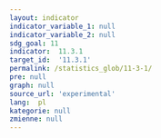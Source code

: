 ```yaml
---
layout: indicator
indicator_variable_1: null
indicator_variable_2: null
sdg_goal: 11
indicator:  11.3.1
target_id:  '11.3.1'
permalink: /statistics_glob/11-3-1/
pre: null
graph: null
source_url: 'experimental'
lang:  pl
kategorie: null
zmienne: null
---
```

